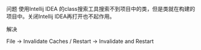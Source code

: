 问题
使用Intellij IDEA 的class搜索工具搜索不到项目中的类，但是类就在构建的项目中。关闭Intellij IDEA再打开也不起作用。

解决

File -> Invalidate Caches / Restart -> Invalidate and Restart
